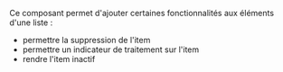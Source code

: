 Ce composant permet d'ajouter certaines fonctionnalités aux éléments d'une liste :
* permettre la suppression de l'item
* permettre un indicateur de traitement sur l'item
* rendre l'item inactif